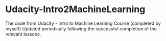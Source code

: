 # Udacity-Intro2MachineLearning
The code from Udacity - Intro to Machine Learning Course (completed by myself)
Updated periodically following the successful completion of the relevant lessons.
